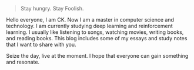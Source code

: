 > Stay hungry. Stay Foolish. 

Hello everyone, I am CK. Now I am a master in computer science and technology. I am currently studying deep learning and reinforcement learning. I usually like listening to songs, watching movies, writing books, and reading books. This blog includes some of my essays and study notes that I want to share with you.

Seize the day, live at the moment. I hope that everyone can gain something and resonate.

